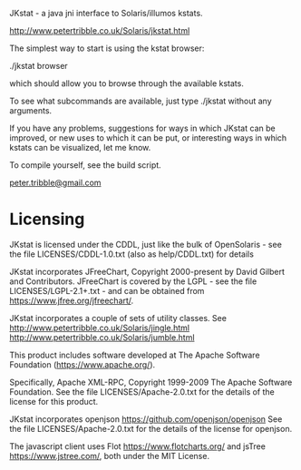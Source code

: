 JKstat - a java jni interface to Solaris/illumos kstats.


http://www.petertribble.co.uk/Solaris/jkstat.html

The simplest way to start is using the kstat browser:

./jkstat browser

which should allow you to browse through the available kstats.

To see what subcommands are available, just type ./jkstat without any
arguments.

If you have any problems, suggestions for ways in which JKstat can be
improved, or new uses to which it can be put, or interesting ways in
which kstats can be visualized, let me know.

To compile yourself, see the build script.

peter.tribble@gmail.com


Licensing
=========

JKstat is licensed under the CDDL, just like the bulk of OpenSolaris - see
the file LICENSES/CDDL-1.0.txt (also as help/CDDL.txt) for details

JKstat incorporates JFreeChart, Copyright 2000-present by David Gilbert and
Contributors. JFreeChart is covered by the LGPL - see the file
LICENSES/LGPL-2.1+.txt - and can be obtained from
https://www.jfree.org/jfreechart/.

JKstat incorporates a couple of sets of utility classes. See
http://www.petertribble.co.uk/Solaris/jingle.html
http://www.petertribble.co.uk/Solaris/jumble.html

This product includes software developed at
The Apache Software Foundation (https://www.apache.org/).

Specifically, Apache XML-RPC, Copyright 1999-2009 The Apache Software
Foundation. See the file LICENSES/Apache-2.0.txt for the details of the
license for this product.

JKstat incorporates openjson https://github.com/openjson/openjson
See the file LICENSES/Apache-2.0.txt for the details of the license
for openjson.

The javascript client uses Flot https://www.flotcharts.org/
and jsTree https://www.jstree.com/, both under the MIT License.
